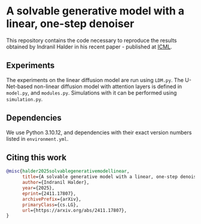 # **A solvable generative model with a linear, one-step denoiser**
This repository contains the code necessary to reproduce the results obtained by Indranil Halder in his recent paper - published at [ICML](https://openreview.net/forum?id=k4Q1ino3p0). 

## Experiments

The experiments on the linear diffusion model are run using `LDM.py`. The U-Net-based non-linear diffusion model with attention layers is defined in `model.py`, and `modules.py`. Simulations with it can be performed using `simulation.py`.

## Dependencies

We use Python 3.10.12, and dependencies with their exact
version numbers listed in `environment.yml`.

## Citing this work

```bibtex
@misc{halder2025solvablegenerativemodellinear,
      title={A solvable generative model with a linear, one-step denoiser}, 
      author={Indranil Halder},
      year={2025},
      eprint={2411.17807},
      archivePrefix={arXiv},
      primaryClass={cs.LG},
      url={https://arxiv.org/abs/2411.17807}, 
}
```
